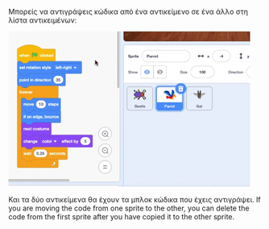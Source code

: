 
Μπορείς να αντιγράψεις κώδικα από ένα αντικείμενο σε ένα άλλο στη λίστα αντικειμένων:

![Drag code from one sprite's Code area to another sprite in the Sprite list, then let go of the code.](images/drag-parrot-code.gif)

Και τα δύο αντικείμενα θα έχουν τα μπλοκ κώδικα που έχεις αντιγράψει. If you are moving the code from one sprite to the other, you can delete the code from the first sprite after you have copied it to the other sprite.


